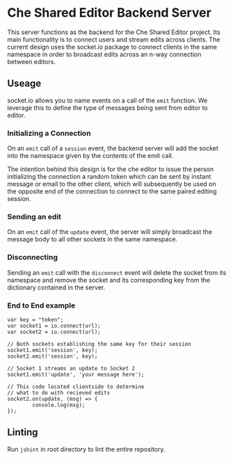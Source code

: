 # Che Shared Editor Backend Server

This server functions as the backend for the Che Shared Editor project. Its main functionality is to connect users and stream edits across clients. The current design uses the socket.io package to connect clients in the same namespace in order to broadcast edits across an n-way connection between editors.

## Useage

socket.io allows you to name events on a call of the `emit` function. We leverage this to define the type of messages being sent from editor to editor. 

### Initializing a Connection

On an `emit` call of a `session` event, the backend server will add the socket into the namespace given by the contents of the emit call. 

The intention behind this design is for the che editor to issue the person initializing the connection a random token which can be sent by instant message or email to the other client, which will subsequently be used on the opposite end of the connection to connect to the same paired editing session.

### Sending an edit

On an `emit` call of the `update` event, the server will simply broadcast the message body to all other sockets in the same namespace.

### Disconnecting

Sending an `emit` call with the `disconnect` event will delete the socket from its namespace and remove the socket and its corresponding key from the dictionary contained in the server.

### End to End example

```
var key = "token";
var socket1 = io.connect(url);
var socket2 = io.connect(url);

// Both sockets establishing the same key for their session
socket1.emit('session', key);
socket2.emit('session', key);

// Socket 1 streams an update to Socket 2
socket1.emit('update', 'your message here');

// This code located clientside to determine 
// what to do with recieved edits
socket2.on(update, (msg) => {
        console.log(msg);
});
```

## Linting

Run `jshint` in root directory to lint the entire repository.
